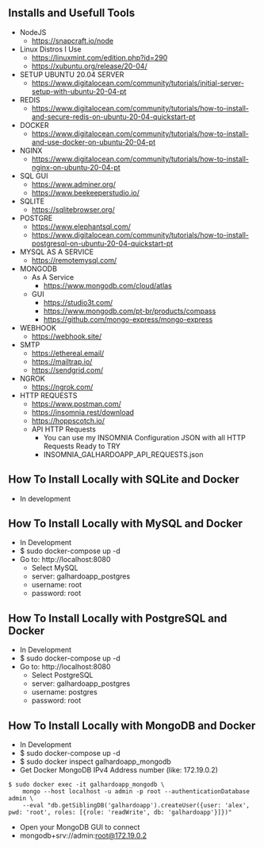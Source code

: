 ## Installs and Usefull Tools
- NodeJS
   - https://snapcraft.io/node
- Linux Distros I Use
   - https://linuxmint.com/edition.php?id=290
   - https://xubuntu.org/release/20-04/
- SETUP UBUNTU 20.04 SERVER
   - https://www.digitalocean.com/community/tutorials/initial-server-setup-with-ubuntu-20-04-pt
- REDIS
   - https://www.digitalocean.com/community/tutorials/how-to-install-and-secure-redis-on-ubuntu-20-04-quickstart-pt
- DOCKER
   - https://www.digitalocean.com/community/tutorials/how-to-install-and-use-docker-on-ubuntu-20-04-pt
- NGINX
   - https://www.digitalocean.com/community/tutorials/how-to-install-nginx-on-ubuntu-20-04-pt
- SQL GUI
   - https://www.adminer.org/
   - https://www.beekeeperstudio.io/
- SQLITE
   - https://sqlitebrowser.org/
- POSTGRE 
   - https://www.elephantsql.com/
   - https://www.digitalocean.com/community/tutorials/how-to-install-postgresql-on-ubuntu-20-04-quickstart-pt
- MYSQL AS A SERVICE
   - https://remotemysql.com/
- MONGODB 
   - As A Service
      - https://www.mongodb.com/cloud/atlas
   - GUI
      - https://studio3t.com/
      - https://www.mongodb.com/pt-br/products/compass
      - https://github.com/mongo-express/mongo-express
- WEBHOOK
   - https://webhook.site/
- SMTP
   - https://ethereal.email/
   - https://mailtrap.io/
   - https://sendgrid.com/
- NGROK
   - https://ngrok.com/
- HTTP REQUESTS
   - https://www.postman.com/
   - https://insomnia.rest/download
   - https://hoppscotch.io/
   - API HTTP Requests
      - You can use my INSOMNIA Configuration JSON with all HTTP Requests Ready to TRY
      - INSOMNIA_GALHARDOAPP_API_REQUESTS.json


## How To Install Locally with SQLite and Docker
- In development

## How To Install Locally with MySQL and Docker
- In Development
- $ sudo docker-compose up -d
- Go to: http://localhost:8080
   - Select MySQL
   - server: galhardoapp_postgres
   - username: root
   - password: root


## How To Install Locally with PostgreSQL and Docker
- In Development
- $ sudo docker-compose up -d
- Go to: http://localhost:8080
   - Select PostgreSQL
   - server: galhardoapp_postgres
   - username: postgres
   - password: root


## How To Install Locally with MongoDB and Docker
- In Development
- $ sudo docker-compose up -d
- $ sudo docker inspect galhardoapp_mongodb
- Get Docker MongoDB IPv4 Address number (like: 172.19.0.2)
```
$ sudo docker exec -it galhardoapp_mongodb \
    mongo --host localhost -u admin -p root --authenticationDatabase admin \
    --eval "db.getSiblingDB('galhardoapp').createUser({user: 'alex', pwd: 'root', roles: [{role: 'readWrite', db: 'galhardoapp'}]})"
```
- Open your MongoDB GUI to connect
- mongodb+srv://admin:root@172.19.0.2


